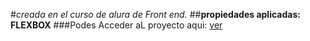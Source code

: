 #*creada en el curso de alura de Front end.*
##**propiedades aplicadas: FLEXBOX**
###Podes Acceder aL proyecto aqui:
[ver](https://https://cursos-alura-001.netlify.app/)
